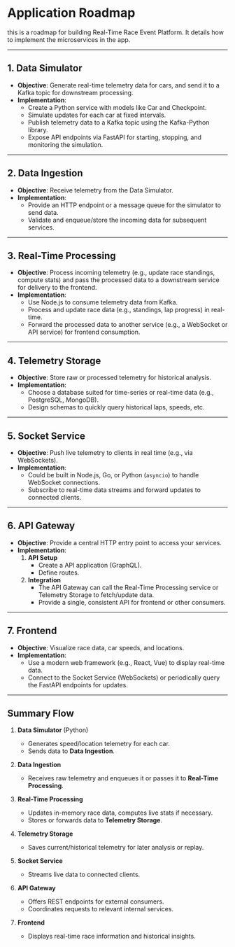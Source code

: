 # Application Roadmap

this is a roadmap for building Real-Time Race Event Platform. It details how to implement the microservices in the app.

---

## 1. Data Simulator
- **Objective**: Generate real-time telemetry data for cars, and send it to a Kafka topic for downstream processing.
- **Implementation**:
   - Create a Python service with models like Car and Checkpoint.
   - Simulate updates for each car at fixed intervals.
   - Publish telemetry data to a Kafka topic using the Kafka-Python library.
   - Expose API endpoints via FastAPI for starting, stopping, and monitoring the simulation.

---

## 2. Data Ingestion
- **Objective**: Receive telemetry from the Data Simulator. 
- **Implementation**:
  - Provide an HTTP endpoint or a message queue for the simulator to send data.
  - Validate and enqueue/store the incoming data for subsequent services.

---

## 3. Real-Time Processing
- **Objective**: Process incoming telemetry (e.g., update race standings, compute stats) and pass the processed data to a downstream service for delivery to the frontend.
- **Implementation**:
  - Use Node.js to consume telemetry data from Kafka.
  - Process and update race data (e.g., standings, lap progress) in real-time.
  - Forward the processed data to another service (e.g., a WebSocket or API service) for frontend consumption.

---

## 4. Telemetry Storage
- **Objective**: Store raw or processed telemetry for historical analysis.
- **Implementation**:
  - Choose a database suited for time-series or real-time data (e.g., PostgreSQL, MongoDB).
  - Design schemas to quickly query historical laps, speeds, etc.

---

## 5. Socket Service
- **Objective**: Push live telemetry to clients in real time (e.g., via WebSockets).
- **Implementation**:
  - Could be built in Node.js, Go, or Python (`asyncio`) to handle WebSocket connections.
  - Subscribe to real-time data streams and forward updates to connected clients.

---

## 6. API Gateway
- **Objective**: Provide a central HTTP entry point to access your services.
- **Implementation**:
  1. **API Setup**  
     - Create a API application (GraphQL).
     - Define routes.
  2. **Integration**  
     - The API Gateway can call the Real-Time Processing service or Telemetry Storage to fetch/update data.
     - Provide a single, consistent API for frontend or other consumers.

---

## 7. Frontend
- **Objective**: Visualize race data, car speeds, and locations.
- **Implementation**:
  - Use a modern web framework (e.g., React, Vue) to display real-time data.
  - Connect to the Socket Service (WebSockets) or periodically query the FastAPI endpoints for updates.

---

## Summary Flow

1. **Data Simulator** (Python)  
   - Generates speed/location telemetry for each car.
   - Sends data to **Data Ingestion**.

2. **Data Ingestion**  
   - Receives raw telemetry and enqueues it or passes it to **Real-Time Processing**.

3. **Real-Time Processing**  
   - Updates in-memory race data, computes live stats if necessary.
   - Stores or forwards data to **Telemetry Storage**.

4. **Telemetry Storage**  
   - Saves current/historical telemetry for later analysis or replay.

5. **Socket Service**  
   - Streams live data to connected clients.

6. **API Gateway**  
   - Offers REST endpoints for external consumers.
   - Coordinates requests to relevant internal services.

7. **Frontend**  
   - Displays real-time race information and historical insights.